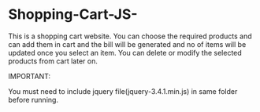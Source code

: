 # Shopping-Cart-JS-
  This is a shopping cart website. You can choose the required products and can add them in cart and the bill will be generated and no of items will be updated once you select
an item.
You can delete or modify the selected products from cart later on.

IMPORTANT:

You must need to include jquery file(jquery-3.4.1.min.js) in same folder before running.